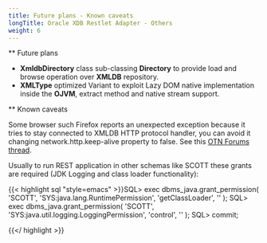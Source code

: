 ```yaml
---
title: Future plans - Known caveats
longTitle: Oracle XDB Restlet Adapter - Others
weight: 6
---
```

** Future plans

 - __XmldbDirectory__ class sub-classing __Directory__ to provide load and browse operation over __XMLDB__ repository.
 - __XMLType__ optimized Variant to exploit Lazy DOM native implementation inside the __OJVM__, extract method and native stream support.


** Known caveats


Some browser such Firefox reports an unexpected exception because it tries to stay connected to XMLDB HTTP protocol handler, you can avoid it changing network.http.keep-alive property to false. See this [OTN Forums thread](http://forums.oracle.com/forums/thread.jspa?threadID=336855&amp;start=30&amp;tstart=0).

Usually to run REST application in other schemas like SCOTT these grants are required (JDK Logging and class loader functionality):


{{< highlight sql "style=emacs" >}}SQL&gt; exec dbms_java.grant_permission( 'SCOTT', 'SYS:java.lang.RuntimePermission', 'getClassLoader', '' );
SQL&gt; exec dbms_java.grant_permission( 'SCOTT', 'SYS:java.util.logging.LoggingPermission', 'control', '' );
SQL&gt; commit;

{{</ highlight >}}
